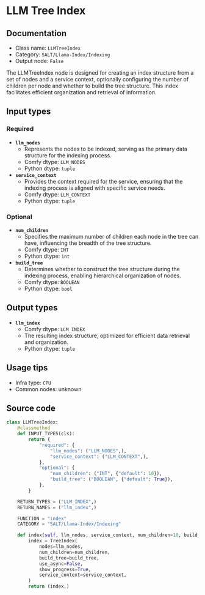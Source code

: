 # LLM Tree Index
## Documentation
- Class name: `LLMTreeIndex`
- Category: `SALT/Llama-Index/Indexing`
- Output node: `False`

The LLMTreeIndex node is designed for creating an index structure from a set of nodes and a service context, optionally configuring the number of children per node and whether to build the tree structure. This index facilitates efficient organization and retrieval of information.
## Input types
### Required
- **`llm_nodes`**
    - Represents the nodes to be indexed, serving as the primary data structure for the indexing process.
    - Comfy dtype: `LLM_NODES`
    - Python dtype: `tuple`
- **`service_context`**
    - Provides the context required for the service, ensuring that the indexing process is aligned with specific service needs.
    - Comfy dtype: `LLM_CONTEXT`
    - Python dtype: `tuple`
### Optional
- **`num_children`**
    - Specifies the maximum number of children each node in the tree can have, influencing the breadth of the tree structure.
    - Comfy dtype: `INT`
    - Python dtype: `int`
- **`build_tree`**
    - Determines whether to construct the tree structure during the indexing process, enabling hierarchical organization of nodes.
    - Comfy dtype: `BOOLEAN`
    - Python dtype: `bool`
## Output types
- **`llm_index`**
    - Comfy dtype: `LLM_INDEX`
    - The resulting index structure, optimized for efficient data retrieval and organization.
    - Python dtype: `tuple`
## Usage tips
- Infra type: `CPU`
- Common nodes: unknown


## Source code
```python
class LLMTreeIndex:
    @classmethod
    def INPUT_TYPES(cls):
        return {
            "required": {
                "llm_nodes": ("LLM_NODES",),
                "service_context": ("LLM_CONTEXT",),
            },
            "optional": {
                "num_children": ("INT", {"default": 10}),
                "build_tree": ("BOOLEAN", {"default": True}),
            },
        }

    RETURN_TYPES = ("LLM_INDEX",)
    RETURN_NAMES = ("llm_index",)

    FUNCTION = "index"
    CATEGORY = "SALT/Llama-Index/Indexing"

    def index(self, llm_nodes, service_context, num_children=10, build_tree=True):
        index = TreeIndex(
            nodes=llm_nodes,
            num_children=num_children,
            build_tree=build_tree,
            use_async=False,
            show_progress=True,
            service_context=service_context,
        )
        return (index,)

```
